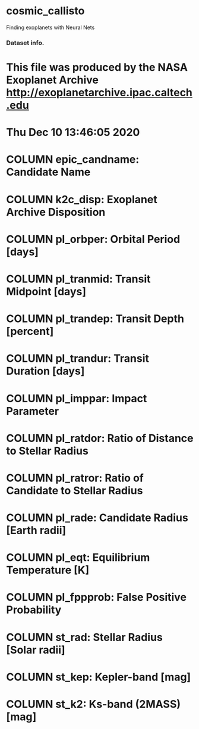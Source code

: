 # cosmic_callisto
Finding exoplanets with Neural Nets

### Dataset info.
# This file was produced by the NASA Exoplanet Archive  http://exoplanetarchive.ipac.caltech.edu
# Thu Dec 10 13:46:05 2020
#
# COLUMN epic_candname:  Candidate Name
# COLUMN k2c_disp:       Exoplanet Archive Disposition
# COLUMN pl_orbper:      Orbital Period [days]
# COLUMN pl_tranmid:     Transit Midpoint [days]
# COLUMN pl_trandep:     Transit Depth [percent]
# COLUMN pl_trandur:     Transit Duration [days]
# COLUMN pl_imppar:      Impact Parameter
# COLUMN pl_ratdor:      Ratio of Distance to Stellar Radius
# COLUMN pl_ratror:      Ratio of Candidate to Stellar Radius
# COLUMN pl_rade:        Candidate Radius [Earth radii]
# COLUMN pl_eqt:         Equilibrium Temperature [K]
# COLUMN pl_fppprob:     False Positive Probability
# COLUMN st_rad:         Stellar Radius [Solar radii]
# COLUMN st_kep:         Kepler-band [mag]
# COLUMN st_k2:          Ks-band (2MASS) [mag]
